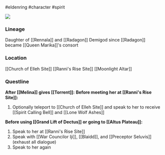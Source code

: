 #eldenring #character #spirit 

![](https://eldenring.wiki.fextralife.com/file/Elden-Ring/ranni-the-witch-npc-elden-ring-wiki-guide-300px.jpg)
### Lineage
Daughter of [[Rennala]] and [[Radagon]]
Demigod since [[Radagon]] became [[Queen Marika]]'s consort
### Location
[[Church of Elleh Site]]
[[Ranni's Rise Site]]
[[Moonlight Altar]]
### Questline
**After [[Melina]] gives [[Torrent]]:**
**Before meeting her at [[Ranni's Rise Site]]:**
1. Optionally teleport to [[Church of Elleh Site]] and speak to her to receive [[Spirit Calling Bell]] and [[Lone Wolf Ashes]]

**Before using [[Grand Lift of Dectus]] or going to [[Altus Plateau]]:**
1. Speak to her at [[Ranni's Rise Site]]
2. Speak with [[War Councilor Iji]], [[Blaidd]], and [[Preceptor Seluvis]] (exhaust all dialogue)
3. Speak to her again